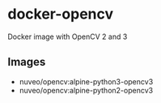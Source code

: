 # docker-opencv
Docker image with OpenCV 2 and 3

## Images

- nuveo/opencv:alpine-python3-opencv3
- nuveo/opencv:alpine-python2-opencv3
